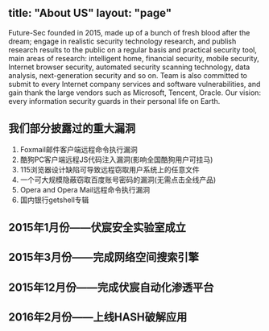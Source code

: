 title: "About US"
layout: "page"
---

Future-Sec founded in 2015, made up of a bunch of fresh blood after the dream; engage in realistic security technology research, and publish research results to the public on a regular basis and practical security tool, main areas of research: intelligent home, financial security, mobile security, Internet browser security, automated security scanning technology, data analysis, next-generation security and so on. Team is also committed to submit to every Internet company services and software vulnerabilities, and gain thank the large vendors such as Microsoft, Tencent, Oracle. Our vision: every information security guards in their personal life on Earth.

## 我们部分披露过的重大漏洞
 1. Foxmail邮件客户端远程命令执行漏洞
 2. 酷狗PC客户端远程JS代码注入漏洞(影响全国酷狗用户可挂马)
 3. 115浏览器设计缺陷可导致远程窃取用户系统上的任意文件
 4. 一个可大规模隐蔽窃取百度账号密码的漏洞(无需点击全线产品)
 5. Opera and Opera Mail远程命令执行漏洞
 6. 国内银行getshell专辑

##  2015年1月份——伏宸安全实验室成立
##  2015年3月份——完成网络空间搜索引擎
##  2015年12月份——完成伏宸自动化渗透平台
##  2016年2月份——上线HASH破解应用